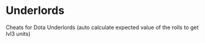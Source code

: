 # Underlords
Cheats for Dota Underlords (auto calculate expected value of the rolls to get lvl3 units)
